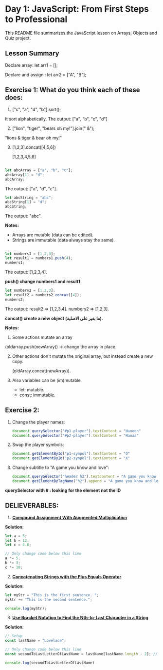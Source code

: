 # Day 1: JavaScript: From First Steps to Professional
This README file summarizes the JavaScript lesson on Arrays, Objects and Quiz project. 

## Lesson Summary

Declare array: let arr1 = [];

Declare and assign : let arr2 = ["A", "B"];

## Exercise 1: What do you think each of these does:
1. ["c", "a", "d", "b"].sort();

  It sort alphabetically.
  The output: ["a", "b", "c", "d"]
    
2. ["lion", "tiger", "bears oh my!"].join(" &");

  "lions & tiger & bear oh my!"
   
3. [1,2,3].concat([4,5,6])

   [1,2,3,4,5,6]
   
##
```javascript
let abcArray = ["a", "b", "c"];
abcArray[1] = "d";
abcArray;
```
The output: ["a", "d", "c"].

```javascript
let abcString = "abc";
abcString[1] = "d";
abcString;
```
The output: "abc".

**Notes:** 
- Arrays are mutable (data can be edited).
- Strings are immutable (data always stay the same).

 ##
```javascript
let numbers1 = [1,2,3];
let result1 = numbers1.push(4);
numbers1;
```
The output: [1,2,3,4].

**push() change numbers1 and result1**

```javascript
let numbers2 = [1,2,3];
let result2 = numbers2.concat([4]);
numbers2;
```
The output: 
  result2 => [1,2,3,4].
  numbers2 => [1,2,3].

**concat() create a new object (ما بغير على الاصلية).**

**Notes:**
1. Some actions mutate an array

  (oldarray.push(newArray)) -> change the array in place.

2. Other actions don't mutate the original array, but instead create a new copy.

   (oldArray.concat(newArray)).

3. Also variables can be (im)mutable
   - let: mutable.
   - const: immutable.

##
## Exercise 2:
1. Change the player names:
   ```javascript
   document.querySelector("#p1-player").textContent = "Haneen"
   document.querySelector("#p2-player").textContent = "Hanaa"
2. Swap the player symbols:
   ```javascript
   document.getElementById("p1-sympol").textContent = "O"
   document.getElementById("p2-sympol").textContent = "X"
4. Change subtitle to "A game you know and love":
   ```javascript
   document.querySelector("header h2").textContent = "A game you know and love"
   document.getElementByTagName("h2").append = "A game you know and love"


**querySelector with # : looking for the element not the ID**


## DELIEVERABLES:

1. **[Compound Assignment With Augmented Multiplication](https://www.freecodecamp.org/learn/javascript-algorithms-and-data-structures/basic-javascript/compound-assignment-with-augmented-multiplication)**
   
**Solution:** 
 ```javascript
let a = 5;
let b = 12;
let c = 4.6;

// Only change code below this line
a *= 5;
b *= 3;
c *= 10;
```

2. **[Concatenating Strings with the Plus Equals Operator](https://www.freecodecamp.org/learn/javascript-algorithms-and-data-structures/basic-javascript/concatenating-strings-with-the-plus-equals-operator)**
   
**Solution:**
 ```javascript
let myStr = "This is the first sentence. ";
myStr += "This is the second sentence.";

console.log(myStr);
```

3. **[Use Bracket Notation to Find the Nth-to-Last Character in a String](https://www.freecodecamp.org/learn/javascript-algorithms-and-data-structures/basic-javascript/use-bracket-notation-to-find-the-nth-to-last-character-in-a-string)**
   
**Solution:**
 ```javascript
// Setup
const lastName = "Lovelace";

// Only change code below this line
const secondToLastLetterOfLastName = lastName[lastName.length - 2]; // Change this line

console.log(secondToLastLetterOfLastName)
```

